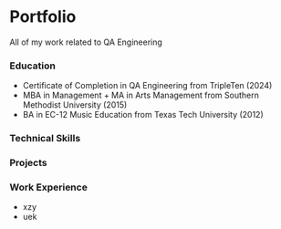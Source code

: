 # Portfolio
All of my work related to QA Engineering

### Education
- Certificate of Completion in QA Engineering from TripleTen (2024)
- MBA in Management + MA in Arts Management from Southern Methodist University (2015)
- BA in EC-12 Music Education from Texas Tech University (2012)

### Technical Skills

### Projects

### Work Experience
- xzy
- uek
